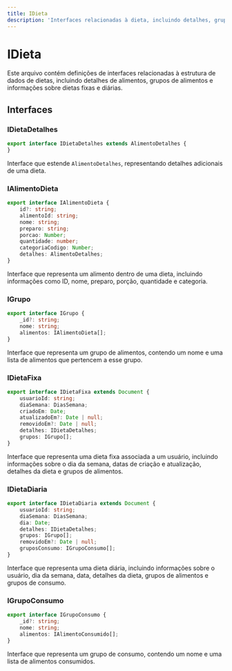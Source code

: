 ```yaml
---
title: IDieta
description: 'Interfaces relacionadas à dieta, incluindo detalhes, grupos e consumo de alimentos.'
---
```


# IDieta

Este arquivo contém definições de interfaces relacionadas à estrutura de dados de dietas, incluindo detalhes de alimentos, grupos de alimentos e informações sobre dietas fixas e diárias.

## Interfaces

### IDietaDetalhes

```typescript
export interface IDietaDetalhes extends AlimentoDetalhes {
}
```
Interface que estende `AlimentoDetalhes`, representando detalhes adicionais de uma dieta.

### IAlimentoDieta

```typescript
export interface IAlimentoDieta {
    id?: string;
    alimentoId: string;
    nome: string;
    preparo: string;
    porcao: Number;
    quantidade: number;
    categoriaCodigo: Number;
    detalhes: AlimentoDetalhes;
}
```
Interface que representa um alimento dentro de uma dieta, incluindo informações como ID, nome, preparo, porção, quantidade e categoria.

### IGrupo

```typescript
export interface IGrupo {   
    _id?: string;
    nome: string;
    alimentos: IAlimentoDieta[];
}
```
Interface que representa um grupo de alimentos, contendo um nome e uma lista de alimentos que pertencem a esse grupo.

### IDietaFixa

```typescript
export interface IDietaFixa extends Document {
    usuarioId: string;
    diaSemana: DiasSemana;
    criadoEm: Date;
    atualizadoEm?: Date | null;
    removidoEm?: Date | null;
    detalhes: IDietaDetalhes;
    grupos: IGrupo[];
}
```
Interface que representa uma dieta fixa associada a um usuário, incluindo informações sobre o dia da semana, datas de criação e atualização, detalhes da dieta e grupos de alimentos.

### IDietaDiaria

```typescript
export interface IDietaDiaria extends Document {
    usuarioId: string;
    diaSemana: DiasSemana;
    dia: Date;
    detalhes: IDietaDetalhes;
    grupos: IGrupo[];
    removidoEm?: Date | null;
    gruposConsumo: IGrupoConsumo[];
}
```
Interface que representa uma dieta diária, incluindo informações sobre o usuário, dia da semana, data, detalhes da dieta, grupos de alimentos e grupos de consumo.

### IGrupoConsumo

```typescript
export interface IGrupoConsumo {
    _id?: string;
    nome: string;
    alimentos: IAlimentoConsumido[];
}
```
Interface que representa um grupo de consumo, contendo um nome e uma lista de alimentos consumidos.